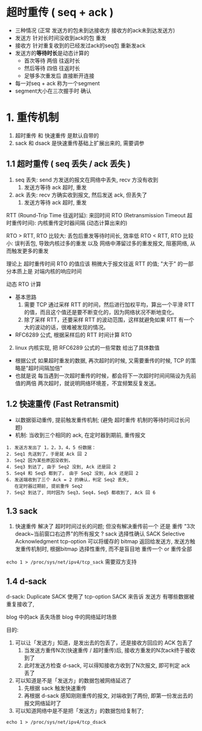 
# 超时重传 ( seq + ack )
+ 三种情况 (正常 发送方的包未到达接收方 接收方的ack未到达发送方)
+ 发送方 针对长时间没收到ack的包 重发
+ 接收方 针对重复收到的已经发过ack的seq包 重新发ack
+ 发送方的**等待时长**是动态计算的
  + 首次等待 两倍 往返时长
  + 然后等待 四倍 往返时长
  + 足够多次重发后 直接断开连接
+ 每一对seq + ack 称为一个segment
+ segment大小在三次握手时 确认


# 1. 重传机制
1. 超时重传 和 快速重传 是默认自带的
2. sack 和 dsack 是快速重传基础上扩展出来的, 需要调参

## 1.1 超时重传 ( seq 丢失 / ack 丢失 )
1. seq 丢失: send 方发送的报文在网络中丢失, recv 方没有收到
    1. 发送方等待 ack 超时, 重发
2. ack 丢失: recv 方确实收到报文, 然后发送 ack, 但丢失了
    1. 发送方等待 ack 超时, 重发

RTT (Round-Trip Time 往返时延): 来回时间
RTO (Retransmission Timeout 超时重传时间): 内核重传定时器间隔 (动态计算出来的)

RTO > RTT, RTO 比较大: 丢包后重发等待时间长, 效率低
RTO < RTT, RTO 比较小: 误判丢包, 导致内核过多的重发 以及 网络中滞留过多的重发报文, 阻塞网络, 从而触发更多的重发

理论上 超时重传时间 RTO 的值应该 稍微大于报文往返 RTT 的值;
    "大于" 的一部分本质上是 对端内核的响应时间

动态 RTO 计算
+ 基本思路
    1. 需要 TCP 通过采样 RTT 的时间，然后进行加权平均，算出一个平滑 RTT 的值，而且这个值还是要不断变化的，因为网络状况不断地变化。
    2. 除了采样 RTT，还要采样 RTT 的波动范围，这样就避免如果 RTT 有一个大的波动的话，很难被发现的情况。
+ RFC6289 公式, 根据采样后的 RTT 时间计算 RTO
2. linux 内核实现, 把 RFC6289 公式的一些常数 给出了具体数值

+ 根据公式
  如果超时重发的数据, 再次超时的时候, 又需要重传的时候, TCP 的策略是"超时间隔加倍"
+ 也就是说
  每当遇到一次超时重传的时候，都会将下一次超时时间间隔设为先前值的两倍
  两次超时，就说明网络环境差，不宜频繁反复发送。

## 1.2 快速重传 (Fast Retransmit)
+ 以数据驱动重传, 提前触发重传机制; (避免 超时重传 机制的等待时间过长问题)
+ 机制: 当收到三个相同的 ack, 在定时器到期前, 重传报文
```log
1. 发送方发出了 1，2，3，4，5 份数据：
2. Seq1 先送到了，于是就 Ack 回 2
3. Seq2 因为某些原因没收到，
4. Seq3 到达了, 由于 Seq2 没到, Ack 还是回 2
5. Seq4 和 Seq5 都到了， 由于 Seq2 没到, Ack 还是回 2
6. 发送端收到了三个 Ack = 2 的确认，判定 Seq2 丢失,
   在定时器过期前, 提前重传 Seq2
7. Seq2 到达了, 同时因为 Seq3，Seq4，Seq5 都收到了, Ack 回 6
```

## 1.3 sack
1. 快速重传 解决了 超时时间过长的问题; 但没有解决重传前一个 还是 重传 "3次deack~当前窗口右边界"的所有报文 ?
sack 选择性确认 SACK Selective Acknowledgment 
tcp-option
可以将缓存的 bitmap 返回给发送方, 发送方触发重传机制时, 根据bitmap 选择性重传,
而不是盲目地 重传一个  or 重传全部

`echo 1 > /proc/sys/net/ipv4/tcp_sack` 需要双方支持

## 1.4 d-sack
d-sack: Duplicate SACK 
使用了 tcp-option SACK 来告诉 发送方 有哪些数据被重复接收了,

blog 中的ack 丢失场景
blog 中的网络延时场景

目的:
1. 可以让「发送方」知道，是发出去的包丢了，还是接收方回应的 ACK 包丢了
    1. 当发送方重传N次(快速重传 / 超时重传)后, 接收方重发的N次ack终于被收到了
    2. 此时发送方检查 d-sack, 可以得知接收方收到了N次报文, 即可判定 ack 丢了 
2. 可以知道是不是「发送方」的数据包被网络延迟了
    1. 先根据 sack 触发快速重传
    2. 再根据 d-sack 感知刚刚重传的报文, 对端收到了两份, 即第一份发出去的报文网络延时了
3. 可以知道网络中是不是把「发送方」的数据包给复制了;

`echo 1 > /proc/sys/net/ipv4/tcp_dsack`